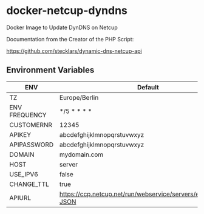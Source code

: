 # docker-netcup-dyndns

Docker Image to Update DynDNS on Netcup  

Documentation from the Creator of the PHP Script:  

https://github.com/stecklars/dynamic-dns-netcup-api  

## Environment Variables

| ENV | Default |
| --- | ---|
| TZ | Europe/Berlin |
| ENV FREQUENCY | */5 * * * * |
| CUSTOMERNR | 12345 |
| APIKEY | abcdefghijklmnopqrstuvwxyz |
| APIPASSWORD | abcdefghijklmnopqrstuvwxyz |
| DOMAIN | mydomain.com |
| HOST | server |
| USE_IPV6 | false |
| CHANGE_TTL | true |
| APIURL | https://ccp.netcup.net/run/webservice/servers/endpoint.php?JSON |
